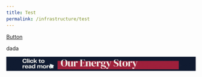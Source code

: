 ```yaml
---
title: Test
permalink: /infrastructure/test
---
```



[Button](/infrastructure/case-studies/resources#WMAnchor)

dada



<a href="/infrastructure/case-studies/resources#WMAnchor" target="_blank"><img src="/images/infrastructure/constraints-and-challenges/image015.gif" ></a>